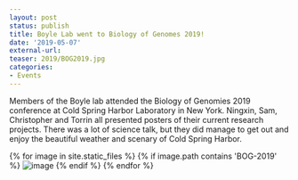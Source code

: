 ```yaml
---
layout: post
status: publish
title: Boyle Lab went to Biology of Genomes 2019!
date: '2019-05-07'
external-url:
teaser: 2019/BOG2019.jpg
categories:
- Events
---
```


Members of the Boyle lab attended the Biology of Genomies 2019 conference at Cold Spring Harbor Laboratory in New York. Ningxin, Sam, Christopher and Torrin all presented posters of their current research projects. There was a lot of science talk, but they did manage to get out and enjoy the beautiful weather and scenary of Cold Spring Harbor.

<div>
{% for image in site.static_files %}
    {% if image.path contains 'BOG-2019' %}
        <img src="{{ site.baseurl }}{{ image.path }}" alt="image" />
    {% endif %}
{% endfor %}
</div>
